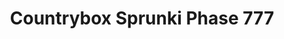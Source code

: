 ---
slug: countrybox-sprunki-phase-777
title: Countrybox Sprunki Phase 777
description: "Countrybox Sprunki Phase 777 is an exciting online game. Play for free directly in your browser!"
icon: /images/popular_mods/Countrybox Sprunki Phase 777.png
url: https://wowtbc.net/sprunkin/countrybox-phase777/index.html
previewImage: /images/popular_mods/Countrybox Sprunki Phase 777.png
type: popular mods

# SEO配置
seo:
  title: "Countrybox Sprunki Phase 777 - Play Free Online Game | Fun Browser Games"
  description: "Countrybox Sprunki Phase 777 - Play this fun online game for free in your browser. No download required!"
  ogImage: "/images/popular_mods/Countrybox Sprunki Phase 777.png"
  keywords: "countrybox-sprunki-phase-777, online game, browser game, free game, popular mods game, play online"

videoUrls:
  - https://www.youtube.com/embed/example1
  - https://www.youtube.com/embed/example2

whyPlay:
  title: "Why Play Countrybox Sprunki Phase 777?"
  items:
    - "Immersive Gameplay: Countrybox Sprunki Phase 777 offers an engaging and immersive gaming experience that will keep you entertained for hours"
    - "Challenging Levels: Test your skills with increasingly difficult challenges and obstacles"
    - "Beautiful Graphics: Enjoy stunning visuals and smooth animations that bring the game world to life"
    - "Regular Updates: New content and features are added regularly to keep the game fresh and exciting"
    - "Free to Play: Experience all the fun without spending a penny"
    - "Community Features: Connect with other players, share strategies, and compete for high scores"
    - "Cross-Platform: Play on any device with a web browser, no downloads required"

features:
  title: "Key Features of Countrybox Sprunki Phase 777"
  image: "/images/popular_mods/Countrybox Sprunki Phase 777.png"
  items:
    - "Intuitive Controls: Easy to learn controls make Countrybox Sprunki Phase 777 accessible for players of all skill levels"
    - "Multiple Game Modes: Enjoy various gameplay options that provide different challenges and experiences"
    - "Character Customization: Personalize your gaming experience with unique characters and items"
    - "Achievement System: Complete special tasks to earn rewards and recognition"
    - "Leaderboards: Compete with players worldwide and see who can achieve the highest scores"

characteristics:
  title: "Game Characteristics"
  image: "/images/popular_mods/Countrybox Sprunki Phase 777.png"
  items:
    - "Genre: Popular mods game with elements of strategy and skill"
    - "Difficulty: Suitable for both casual gamers and those seeking a challenge"
    - "Play Time: Quick sessions or extended gameplay, depending on your preference"
    - "Art Style: Vibrant and engaging visuals that enhance the gaming experience"
    - "Sound Design: Immersive audio that complements the gameplay perfectly"

info: "Countrybox Sprunki Phase 777 is an exciting online game that offers players a unique and engaging gaming experience. With its intuitive controls, stunning visuals, and challenging gameplay, Countrybox Sprunki Phase 777 provides hours of entertainment for players of all ages and skill levels. Whether you're looking for a quick gaming session during a break or an extended play session, Countrybox Sprunki Phase 777 delivers an immersive experience that will keep you coming back for more. The game features multiple levels of increasing difficulty, ensuring that players are constantly challenged as they progress. With regular updates adding new content and features, Countrybox Sprunki Phase 777 remains fresh and exciting, providing endless entertainment options for its growing community of players."

howToPlayIntro: "Welcome to Countrybox Sprunki Phase 777! This guide will walk you through the basics and help you master the game. Whether you're a beginner or looking to improve your skills, these tips and instructions will enhance your gaming experience."

howToPlaySteps:
  - title: "Getting Started"
    description: "Begin your Countrybox Sprunki Phase 777 adventure by familiarizing yourself with the controls. Use your keyboard or mouse to navigate through the game interface. The tutorial will guide you through the basic mechanics and help you understand the objectives."
  - title: "Understanding the Objectives"
    description: "In Countrybox Sprunki Phase 777, your main goal is to progress through levels by completing specific objectives. Each level presents unique challenges that require different strategies and approaches."
  - title: "Mastering the Controls"
    description: "Practice using the controls to improve your precision and reaction time. Countrybox Sprunki Phase 777 requires quick reflexes and strategic thinking to overcome obstacles and defeat opponents."
  - title: "Utilizing Power-ups"
    description: "Collect power-ups throughout the game to enhance your abilities and overcome difficult challenges. Each power-up offers unique advantages that can be crucial for success."
  - title: "Developing Strategies"
    description: "As you progress in Countrybox Sprunki Phase 777, develop effective strategies for different scenarios. Analyze patterns, anticipate challenges, and adapt your approach to maximize your performance."

faq:
  title: "Frequently Asked Questions about Countrybox Sprunki Phase 777"
  items:
    - question: "Is Countrybox Sprunki Phase 777 free to play?"
      answer: "Yes, Countrybox Sprunki Phase 777 is completely free to play directly in your web browser. No downloads or purchases are required to enjoy the full game experience."
    - question: "Can I play Countrybox Sprunki Phase 777 on mobile devices?"
      answer: "Yes, Countrybox Sprunki Phase 777 is optimized for both desktop and mobile play. You can enjoy the game on any device with a web browser and internet connection."
    - question: "Are there any in-game purchases?"
      answer: "While Countrybox Sprunki Phase 777 is free to play, there may be optional in-game purchases available for cosmetic items or additional features that don't affect core gameplay."
    - question: "How often is Countrybox Sprunki Phase 777 updated?"
      answer: "The developers regularly update Countrybox Sprunki Phase 777 with new content, features, and improvements based on player feedback and game performance."
    - question: "Can I play Countrybox Sprunki Phase 777 offline?"
      answer: "Currently, Countrybox Sprunki Phase 777 requires an internet connection to play as it's a browser-based online game."
    - question: "Is Countrybox Sprunki Phase 777 suitable for children?"
      answer: "Yes, Countrybox Sprunki Phase 777 is designed to be family-friendly and suitable for players of all ages."
    - question: "How do I report bugs or issues?"
      answer: "If you encounter any problems while playing Countrybox Sprunki Phase 777, you can report them through the game's support page or contact the developers directly through their website."
    - question: "Still Have Questions?"
      answer: "If you have additional questions about Countrybox Sprunki Phase 777 that aren't covered in this FAQ, please visit our support center or contact our customer service team for assistance."
---